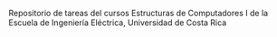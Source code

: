 Repositorio de tareas del cursos Estructuras de Computadores I de la Escuela de Ingeniería Eléctrica, Universidad de Costa Rica
